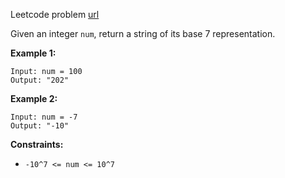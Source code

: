 Leetcode problem [url](https://leetcode.com/problems/base-7/)

Given an integer `num`, return a string of its base 7 representation.

**Example 1:**
```
Input: num = 100
Output: "202"
```

**Example 2:**
```
Input: num = -7
Output: "-10"
```

**Constraints:**

- `-10^7 <= num <= 10^7`